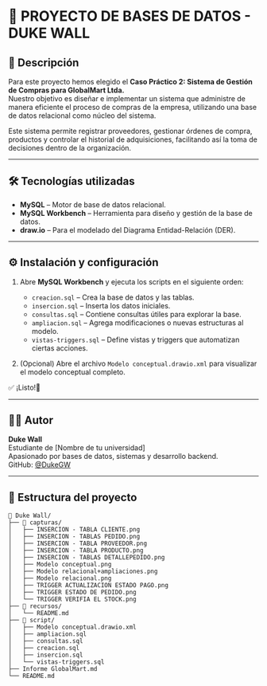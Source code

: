 # 📘 PROYECTO DE BASES DE DATOS - DUKE WALL

## 📌 Descripción

Para este proyecto hemos elegido el **Caso Práctico 2: Sistema de Gestión de Compras para GlobalMart Ltda.**  
Nuestro objetivo es diseñar e implementar un sistema que administre de manera eficiente el proceso de compras de la empresa, utilizando una base de datos relacional como núcleo del sistema.

Este sistema permite registrar proveedores, gestionar órdenes de compra, productos y controlar el historial de adquisiciones, facilitando así la toma de decisiones dentro de la organización.

---

## 🛠️ Tecnologías utilizadas

- **MySQL** – Motor de base de datos relacional.  
- **MySQL Workbench** – Herramienta para diseño y gestión de la base de datos.  
- **draw.io** – Para el modelado del Diagrama Entidad-Relación (DER).  

---

## ⚙️ Instalación y configuración

1. Abre **MySQL Workbench** y ejecuta los scripts en el siguiente orden:

   - `creacion.sql` – Crea la base de datos y las tablas.
   - `insercion.sql` – Inserta los datos iniciales.
   - `consultas.sql` – Contiene consultas útiles para explorar la base.
   - `ampliacion.sql` – Agrega modificaciones o nuevas estructuras al modelo.
   - `vistas-triggers.sql` – Define vistas y triggers que automatizan ciertas acciones.

2. (Opcional) Abre el archivo `Modelo conceptual.drawio.xml` para visualizar el modelo conceptual completo.

✅ ¡Listo!🎉

---
## 🙋‍♂️ Autor

**Duke Wall**  
Estudiante de [Nombre de tu universidad]  
Apasionado por bases de datos, sistemas y desarrollo backend.  
GitHub: [@DukeGW](https://github.com/DukeGW)

-----

## 📂 Estructura del proyecto

```plaintext
📁 Duke Wall/
├── 📂 capturas/
│   ├── INSERCION - TABLA CLIENTE.png
│   ├── INSERCION - TABLAS PEDIDO.png
│   ├── INSERCION - TABLA PROVEEDOR.png
│   ├── INSERCION - TABLA PRODUCTO.png
│   ├── INSERCION - TABLAS DETALLEPEDIDO.png
│   ├── Modelo conceptual.png
│   ├── Modelo relacional+ampliaciones.png
│   ├── Modelo relacional.png
│   ├── TRIGGER ACTUALIZACION ESTADO PAGO.png
│   ├── TRIGGER ESTADO DE PEDIDO.png
│   └── TRIGGER VERIFIA EL STOCK.png
├── 📂 recursos/
│   └── README.md
├── 📂 script/
│   ├── Modelo conceptual.drawio.xml
│   ├── ampliacion.sql
│   ├── consultas.sql
│   ├── creacion.sql
│   ├── insercion.sql
│   └── vistas-triggers.sql
├── Informe GlobalMart.md
└── README.md

